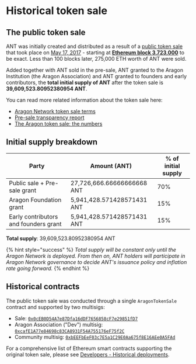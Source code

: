 # Historical token sale

## The public token sale

ANT was initially created and distributed as a result of a [public token sale](https://blog.aragon.org/announcing-the-aragon-network-token-sale-fe83fe36902c) that took place on [May 17, 2017](https://blog.aragon.org/final-token-sale-recap-1ac64ab7cfcd) - starting at [**Ethereum block 3,723,000**](https://etherscan.io/block/3723000) to be exact. Less than 100 blocks later, 275,000 ETH worth of ANT were sold.&#x20;

Added together with ANT sold in the pre-sale, ANT granted to the Aragon Institution (the Aragon Association) and ANT granted to founders and early contributors, the **total initial supply of ANT** after the token sale is **39,609,523.80952380954 ANT**.

You can read more related information about the token sale here:

* [Aragon Network token sale terms](https://blog.aragon.org/aragon-network-token-sale-terms-8998f63a3429)
* [Pre-sale transparency report](https://blog.aragon.org/pre-sale-transparency-report-333e310304c/)
* [The Aragon token sale: the numbers](https://blog.aragon.org/the-aragon-token-sale-the-numbers-12d03c8b97d3/)

## Initial supply breakdown

| Party                                 | Amount (ANT)               | % of initial supply |
| ------------------------------------- | -------------------------- | ------------------- |
| Public sale + Pre-sale grant          | 27,726,666.66666666668 ANT | 70%                 |
| Aragon Foundation grant               | 5,941,428.571428571431 ANT | 15%                 |
| Early contributors and founders grant | 5,941,428.571428571431 ANT | 15%                 |

**Total supply**: 39,609,523.80952380954 ANT

{% hint style="success" %}
_Total supply will be constant only until the Aragon Network is deployed. From then on, ANT holders will participate in Aragon Network governance to decide ANT's issuance policy and inflation rate going forward._
{% endhint %}

## Historical contracts

The public token sale was conducted through a single `AragonTokenSale` contract and supported by two multisigs:

* Sale: [`0x0cEB0D54A7e87Dfa16dDF7656858cF7e29851fD7`](https://etherscan.io/address/0x0ceb0d54a7e87dfa16ddf7656858cf7e29851fd7#code)
* Aragon Association ("Dev") multisig: [`0xcafE1A77e84698c83CA8931F54A755176eF75f2C`](https://etherscan.io/address/0xcafe1a77e84698c83ca8931f54a755176ef75f2c)
* Community multisig: [`0xbEEFbEeF03c7E5a1C29E0Aa675f8E16AEe0A5FAd`](https://etherscan.io/address/0xbeefbeef03c7e5a1c29e0aa675f8e16aee0a5fad)

For a comprehensive list of Ethereum smart contracts supporting the original token sale, please see [Developers - Historical deployments](../developers/historical-deployments.md).
